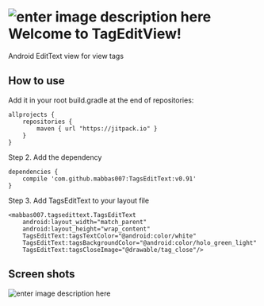 ![enter image description here](https://img.shields.io/badge/Android%20Arsenal-TagsEditText-green.svg?style=true%29%5D%28https://android-arsenal.com/details/1/3581)
Welcome to TagEditView!
===================

Android EditText view for view tags 

## How to use ##


Add it in your root build.gradle at the end of repositories:

	allprojects {
		repositories {
			maven { url "https://jitpack.io" }
		}
	}

Step 2. Add the dependency

	dependencies {
        compile 'com.github.mabbas007:TagsEditText:v0.91'
	}

Step 3. Add TagsEditText to your layout file

    <mabbas007.tagsedittext.TagsEditText
        android:layout_width="match_parent"
        android:layout_height="wrap_content"
        TagsEditText:tagsTextColor="@android:color/white"
        TagsEditText:tagsBackgroundColor="@android:color/holo_green_light"
        TagsEditText:tagsCloseImage="@drawable/tag_close"/>
        
## Screen shots ##
![enter image description here](http://i.imgur.com/ZJYlsNL.png?3)
